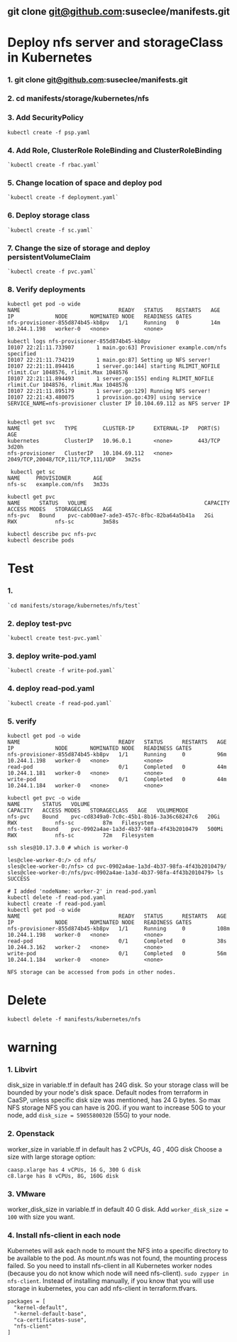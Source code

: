
## git clone git@github.com:suseclee/manifests.git

# Deploy nfs server and storageClass in Kubernetes
### 1. git clone git@github.com:suseclee/manifests.git
### 2. cd manifests/storage/kubernetes/nfs
### 3. Add SecurityPolicy
   `kubectl create -f psp.yaml`
### 4. Add Role, ClusterRole RoleBinding and ClusterRoleBinding
	`kubectl create -f rbac.yaml`
### 5. Change location of space and deploy pod
   	`kubectl create -f deployment.yaml`
### 6. Deploy storage class
	`kubectl create -f sc.yaml`
### 7. Change the size of storage and deploy persistentVolumeClaim
   	`kubectl create -f pvc.yaml`

### 8. Verify deployments
```
kubectl get pod -o wide
NAME                               READY   STATUS    RESTARTS   AGE   IP             NODE       NOMINATED NODE   READINESS GATES
nfs-provisioner-855d874b45-kb8pv   1/1     Running   0          14m   10.244.1.198   worker-0   <none>           <none>

kubectl logs nfs-provisioner-855d874b45-kb8pv
I0107 22:21:11.733907       1 main.go:63] Provisioner example.com/nfs specified
I0107 22:21:11.734219       1 main.go:87] Setting up NFS server!
I0107 22:21:11.894416       1 server.go:144] starting RLIMIT_NOFILE rlimit.Cur 1048576, rlimit.Max 1048576
I0107 22:21:11.894493       1 server.go:155] ending RLIMIT_NOFILE rlimit.Cur 1048576, rlimit.Max 1048576
I0107 22:21:11.895179       1 server.go:129] Running NFS server!
I0107 22:21:43.480075       1 provision.go:439] using service SERVICE_NAME=nfs-provisioner cluster IP 10.104.69.112 as NFS server IP


kubectl get svc
NAME              TYPE        CLUSTER-IP      EXTERNAL-IP   PORT(S)                              AGE
kubernetes        ClusterIP   10.96.0.1       <none>        443/TCP                              3d20h
nfs-provisioner   ClusterIP   10.104.69.112   <none>        2049/TCP,20048/TCP,111/TCP,111/UDP   3m25s

 kubectl get sc
NAME     PROVISIONER       AGE
nfs-sc   example.com/nfs   3m33s

kubectl get pvc
NAME      STATUS   VOLUME                                     CAPACITY   ACCESS MODES   STORAGECLASS   AGE
nfs-pvc   Bound    pvc-cab00ae7-ade3-457c-8fbc-82ba64a5b41a   2Gi        RWX            nfs-sc         3m58s

kubectl describe pvc nfs-pvc
kubectl describe pods
```

# Test

### 1. 
	`cd manifests/storage/kubernetes/nfs/test`


### 2. deploy test-pvc
	`kubectl create test-pvc.yaml`


### 3. deploy write-pod.yaml
    `kubectl create -f write-pod.yaml`


### 4. deploy read-pod.yaml
	`kubectl create -f read-pod.yaml`


### 5. verify
```
kubectl get pod -o wide
NAME                               READY   STATUS      RESTARTS   AGE   IP             NODE       NOMINATED NODE   READINESS GATES
nfs-provisioner-855d874b45-kb8pv   1/1     Running     0          96m   10.244.1.198   worker-0   <none>           <none>
read-pod                           0/1     Completed   0          44m   10.244.1.181   worker-0   <none>           <none>
write-pod                          0/1     Completed   0          44m   10.244.1.184   worker-0   <none>           <none>

kubectl get pvc -o wide
NAME       STATUS   VOLUME                                     CAPACITY   ACCESS MODES   STORAGECLASS   AGE   VOLUMEMODE
nfs-pvc    Bound    pvc-cd8349a0-7c0c-45b1-8b16-3a36c68247c6   20Gi       RWX            nfs-sc         87m   Filesystem
nfs-test   Bound    pvc-0902a4ae-1a3d-4b37-98fa-4f43b2010479   500Mi      RWX            nfs-sc         72m   Filesystem

ssh sles@10.17.3.0 # which is worker-0

les@clee-worker-0:/> cd nfs/
sles@clee-worker-0:/nfs> cd pvc-0902a4ae-1a3d-4b37-98fa-4f43b2010479/
sles@clee-worker-0:/nfs/pvc-0902a4ae-1a3d-4b37-98fa-4f43b2010479> ls
SUCCESS

# I added 'nodeName: worker-2' in read-pod.yaml
kubectl delete -f read-pod.yaml
kubectl create -f read-pod.yaml
kubectl get pod -o wide
NAME                               READY   STATUS      RESTARTS   AGE    IP             NODE       NOMINATED NODE   READINESS GATES
nfs-provisioner-855d874b45-kb8pv   1/1     Running     0          108m   10.244.1.198   worker-0   <none>           <none>
read-pod                           0/1     Completed   0          38s    10.244.3.162   worker-2   <none>           <none>
write-pod                          0/1     Completed   0          56m    10.244.1.184   worker-0   <none>           <none>

NFS storage can be accessed from pods in other nodes. 

```


# Delete  
```
kubectl delete -f manifests/kubernetes/nfs
```

# warning
### 1. Libvirt
disk_size in variable.tf in default has 24G disk. So your storage class will be bounded by your node's disk space.
Default nodes from terraform in CaaSP, unless specific disk size was mentioned, has 24 G bytes. So max NFS storage NFS you can have is 20G.
if you want to increase 50G to your node, add `disk_size = 59055800320` (55G) to your node.


### 2. Openstack
worker_size in variable.tf in default has 2 vCPUs, 4G , 40G disk
Choose a size with large storage option:
```
caasp.xlarge has 4 vCPUs, 16 G, 300 G disk 
c8.large has 8 vCPUs, 8G, 160G disk
```

### 3. VMware
worker_disk_size in variable.tf in default 40 G disk.
Add `worker_disk_size = 100` with size you want.

### 4. Install nfs-client in each node
Kubernetes will ask each node to mount the NFS into a specific directory to be available to the pod. As mount.nfs was not found, the mounting process failed.
So  you need to install nfs-client in all Kubernetes worker nodes (because you do not know which node will need nfs-client).
`sudo zypper in nfs-client`. Instead of installing manually, if you know that you will use storage in kubernetes, you can add nfs-client in terraform.tfvars.
```
packages = [
  "kernel-default",
  "-kernel-default-base",
  "ca-certificates-suse",
  "nfs-client"
]
```
